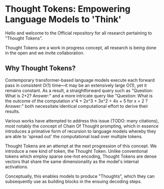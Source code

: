 # Thought Tokens: Empowering Language Models to 'Think'

Hello and welcome to the Official repository for all research pertaining to "Thought Tokens".

Thought Tokens are a work in progress concept, all research is being done in the open and we invite collaboration.

## Why Thought Tokens?

Contemporary transformer-based language models execute each forward pass in consistent O(1) time—it may be an extensively large O(1), yet it remains constant. As a result, a straightforward query such as "Question: What is 2+2? Answer:" and a more intricate query like "Question: What is the outcome of the computation x^4 + 2x^3 + 3x^2 + 4x + 5 for x = 2 ? Answer:" both necessitate identical computational effort to derive their results.

Various works have attempted to address this issue (TODO: many citations), most notably the concept of Chain Of Thought prompting, which in essence introduces a primative form of recursion to language models whereby they are able to 'spread out' the computational load over multiple tokens.

Thought Tokens are an attempt at the next progression of this concept. We introduce a new kind of token, the Thought Token. Unlike conventional tokens which employ sparse one-hot encoding, Thought Tokens are dense vectors that share the same dimensionality as the model's internal activations.

Conceptually, this enables models to produce "Thoughts", which they can subsequently use as building blocks in the ensuing decoding steps.

